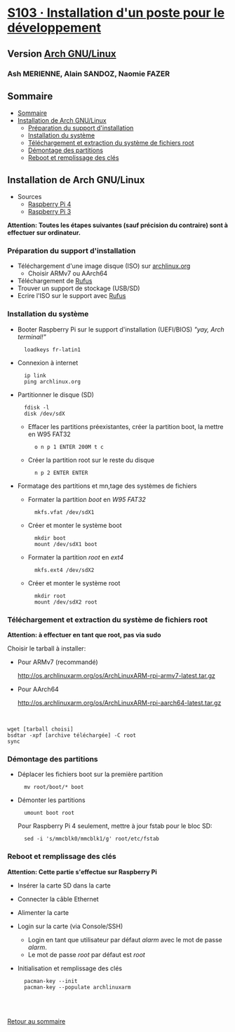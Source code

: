 # [S103 · Installation d'un poste pour le développement](http://www.lri.fr/~zema/S103/S103.html)

## Version [Arch GNU/Linux](http://archlinux.org/)

### Ash MERIENNE, Alain SANDOZ, Naomie FAZER

## Sommaire

- [Sommaire](#sommaire)
- [Installation de Arch GNU/Linux](#installation-de-arch-gnulinux)
	- [Préparation du support d'installation](#préparation-du-support-dinstallation)
	- [Installation du système](#installation-du-système)
	- [Téléchargement et extraction du système de fichiers root](#téléchargement-et-extraction-du-système-de-fichiers-root)
	- [Démontage des partitions](#démontage-des-partitions)
 	- [Reboot et remplissage des clés](#reboot-et-remplissage-des-clés)

## Installation de Arch GNU/Linux

- Sources
	- [Raspberry Pi 4](https://archlinuxarm.org/platforms/armv8/broadcom/raspberry-pi-4)
	- [Raspberry Pi 3](https://archlinuxarm.org/platforms/armv8/broadcom/raspberry-pi-3)

**Attention: Toutes les étapes suivantes (sauf précision du contraire) sont à effectuer sur ordinateur.**

### Préparation du support d'installation

- Téléchargement d'une image disque (ISO) sur [archlinux.org](http://archlinux.org/)
	- Choisir ARMv7 ou AArch64
- Téléchargement de [Rufus](http://rufus.ie/en/)
- Trouver un support de stockage (USB/SD)
- Ecrire l'ISO sur le support avec [Rufus](http://rufus.ie/en/)

### Installation du système

- Booter Raspberry Pi sur le support d'installation (UEFI/BIOS) *"yay, Arch terminal!"*

		loadkeys fr-latin1

- Connexion à internet

		ip link
		ping archlinux.org

- Partitionner le disque (SD)

		fdisk -l
		disk /dev/sdX

	- Effacer les partitions préexistantes, créer la partition boot, la mettre en W95 FAT32

			o n p 1 ENTER 200M t c

	- Créer la partition root sur le reste du disque

			n p 2 ENTER ENTER

- Formatage des partitions et mn,tage des systèmes de fichiers
	- Formater la partition *boot* en *W95 FAT32*

			mkfs.vfat /dev/sdX1

	- Créer et monter le système boot

			mkdir boot
			mount /dev/sdX1 boot

	- Formater la partition *root* en *ext4*

			mkfs.ext4 /dev/sdX2

	- Créer et monter le système root

			mkdir root
			mount /dev/sdX2 root

### Téléchargement et extraction du système de fichiers root

**Attention: à effectuer en tant que root, pas via sudo**

Choisir le tarball à installer:
- Pour ARMv7 (recommandé)

	http://os.archlinuxarm.org/os/ArchLinuxARM-rpi-armv7-latest.tar.gz

- Pour AArch64

	http://os.archlinuxarm.org/os/ArchLinuxARM-rpi-aarch64-latest.tar.gz

<br>

	wget [tarball choisi]
	bsdtar -xpf [archive téléchargée] -C root
	sync

### Démontage des partitions

- Déplacer les fichiers boot sur la première partition

		mv root/boot/* boot

- Démonter les partitions

		umount boot root

	Pour Raspberry Pi 4 seulement, mettre à jour fstab pour le bloc SD:

		sed -i 's/mmcblk0/mmcblk1/g' root/etc/fstab

### Reboot et remplissage des clés

**Attention: Cette partie s'effectue sur Raspberry Pi**

- Insérer la carte SD dans la carte
- Connecter la câble Ethernet
- Alimenter la carte
- Login sur la carte (via Console/SSH)
	- Login en tant que utilisateur par défaut *alarm* avec le mot de passe *alarm*.
    - Le mot de passe *root* par défaut est *root*
- Initialisation et remplissage des clés

		pacman-key --init
		pacman-key --populate archlinuxarm


<br><br>

[Retour au sommaire](#sommaire)
